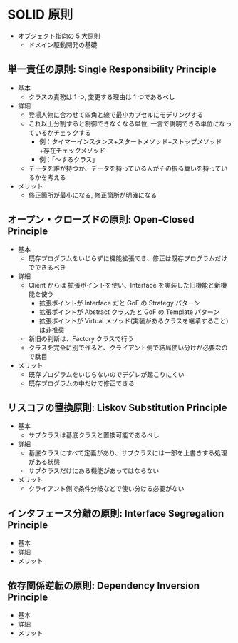 # SOLID 原則

- オブジェクト指向の 5 大原則
  - ドメイン駆動開発の基礎

## 単一責任の原則: Single Responsibility Principle

- 基本
  - クラスの責務は 1 つ, 変更する理由は 1 つであるべし
- 詳細
  - 登場人物に合わせて四角と線で最小カプセルにモデリングする
  - これ以上分割すると制御できなくなる単位, 一言で説明できる単位になっているかチェックする
    - 例：タイマーインスタンス+スタートメソッド+ストップメソッド+存在チェックメソッド
    - 例：「〜するクラス」
  - データを誰が持つか、データを持っている人がその振る舞いを持っているかを考える
- メリット
  - 修正箇所が最小になる, 修正箇所が明確になる

## オープン・クローズドの原則: Open-Closed Principle

- 基本
  - 既存プログラムをいじらずに機能拡張でき、修正は既存プログラムだけでできるべき
- 詳細
  - Client からは 拡張ポイントを使い、Interface を実装した旧機能と新機能を使う
    - 拡張ポイントが Interface だと GoF の Strategy パターン
    - 拡張ポイントが Abstract クラスだと GoF の Template パターン
    - 拡張ポイントが Virtual メソッド(実装があるクラスを継承すること)は非推奨
  - 新旧の判断は、Factory クラスで行う
  - クラスを完全に別で作ると、クライアント側で結局使い分けが必要なので駄目
- メリット
  - 既存プログラムをいじらないのでデグレが起こりにくい
  - 既存プログラムの中だけで修正できる

## リスコフの置換原則: Liskov Substitution Principle

- 基本
  - サブクラスは基底クラスと置換可能であるべし
- 詳細
  - 基底クラスにすべて定義があり、サブクラスには一部を上書きする処理がある状態
  - サブクラスだけにある機能があってはならない
- メリット
  - クライアント側で条件分岐などで使い分ける必要がない

## インタフェース分離の原則: Interface Segregation Principle

- 基本
- 詳細
- メリット

## 依存関係逆転の原則: Dependency Inversion Principle

- 基本
- 詳細
- メリット